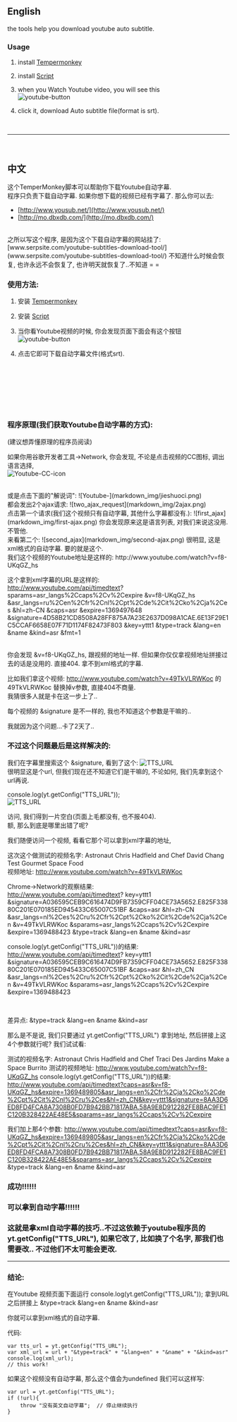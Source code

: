 ## English

the tools help you download youtube auto subtitle.

### Usage

1. install [Tempermonkey](https://chrome.google.com/webstore/detail/tampermonkey/dhdgffkkebhmkfjojejmpbldmpobfkfo?utm_source=chrome-ntp-icon)

2. install [Script](http://userscripts.org/scripts/show/168581)

3. when you Watch Youtube video, you will see this  
![youtube-button](markdown_img/youtube-button.png)  

4. click it, download Auto subtitle file(format is srt).


<br>

---

<br>

## 中文

这个TemperMonkey脚本可以帮助你下载Youtube自动字幕.  
程序只负责下载自动字幕. 如果你想下载的视频已经有字幕了. 那么你可以去:  

* [http://www.yousub.net/](http://www.yousub.net/)
* [http://mo.dbxdb.com/](http://mo.dbxdb.com/)

<br>
之所以写这个程序, 是因为这个下载自动字幕的网站挂了:  
[www.serpsite.com/youtube-subtitles-download-tool/](www.serpsite.com/youtube-subtitles-download-tool/)    
不知道什么时候会恢复, 也许永远不会恢复了, 也许明天就恢复了..不知道 = =  


### 使用方法:


1. 安装 [Tempermonkey](https://chrome.google.com/webstore/detail/tampermonkey/dhdgffkkebhmkfjojejmpbldmpobfkfo?utm_source=chrome-ntp-icon)

2. 安装 [Script](http://userscripts.org/scripts/show/168581)

3. 当你看Youtube视频的时候, 你会发现页面下面会有这个按钮  
![youtube-button](markdown_img/youtube-button.png)  

4. 点击它即可下载自动字幕文件(格式srt).



<br><br><br><br><br><br>




### 程序原理(我们获取Youtube自动字幕的方式):  
(建议想弄懂原理的程序员阅读)  


如果你用谷歌开发者工具->Network, 你会发现, 
不论是点击视频的CC图标, 调出语言选择,  
![Youtube-CC-icon](markdown_img/cc.png)  

<br>
或是点击下面的"解说词":  
![Youtube-](markdown_img/jieshuoci.png)  

<br>
都会发出2个ajax请求:  
![two_ajax_request](markdown_img/2ajax.png)  

<br>
点击第一个请求(我们这个视频只有自动字幕, 其他什么字幕都没有.):  
![first_ajax](markdown_img/first-ajax.png)  
你会发现原来这是语言列表, 对我们来说这没用. 不管他.

<br>
来看第二个:  
![second_ajax](markdown_img/second-ajax.png)  
很明显, 这是xml格式的自动字幕. 要的就是这个.

<br>
我们这个视频的Youtube地址是这样的:  
http://www.youtube.com/watch?v=f8-UKqGZ_hs

这个拿到xml字幕的URL是这样的:  
http://www.youtube.com/api/timedtext?
sparams=asr_langs%2Ccaps%2Cv%2Cexpire
&v=f8-UKqGZ_hs
&asr_langs=ru%2Cen%2Cfr%2Cnl%2Cpt%2Cde%2Cit%2Cko%2Cja%2Ces
&hl=zh-CN
&caps=asr
&expire=1369497648
&signature=4D58B21CD8508A28FF875A7A23E2637D098A1CAE.6E13F29E1C5CCAF6658E07F71D1174F82473F803
&key=yttt1
&type=track
&lang=en
&name
&kind=asr
&fmt=1

<br>
你会发现 &v=f8-UKqGZ_hs, 跟视频的地址一样.  
但如果你仅仅拿视频地址拼接过去的话是没用的. 直接404. 拿不到xml格式的字幕.  

比如我们拿这个视频: http://www.youtube.com/watch?v=49TkVLRWKoc
的 49TkVLRWKoc 替换掉v参数, 直接404不商量.  
我猜很多人就是卡在这一步上了..   

每个视频的 &signature 是不一样的, 我也不知道这个参数是干嘛的..  

我就因为这个问题...卡了2天了..  

### 不过这个问题最后是这样解决的:

我们在字幕里搜索这个 &signature, 看到了这个:
![TTS_URL](markdown_img/TTS_URL.png)  
很明显这是个url, 但我们现在还不知道它们是干嘛的, 不论如何, 我们先拿到这个url再说.

console.log(yt.getConfig("TTS_URL"));  
![TTS_URL](markdown_img/console.log.TTS_URL.png)  

访问, 我们得到一片空白(页面上毛都没有, 也不报404).  
额, 那么到底是哪里出错了呢?  




我们随便访问一个视频, 看看它那个可以拿到xml字幕的地址,



这次这个做测试的视频名字: Astronaut Chris Hadfield and Chef David Chang Test Gourmet Space Food  
视频地址: http://www.youtube.com/watch?v=49TkVLRWKoc  

Chrome->Network的观察结果:  
http://www.youtube.com/api/timedtext?
key=yttt1
&signature=A036595CEB9C616474D9FB7359CFF04CE73A5652.E825F33880C201E070185ED945433C65007C51BF
&caps=asr
&hl=zh-CN
&asr_langs=nl%2Ces%2Cru%2Cfr%2Cpt%2Cko%2Cit%2Cde%2Cja%2Cen
&v=49TkVLRWKoc
&sparams=asr_langs%2Ccaps%2Cv%2Cexpire
&expire=1369488423
&type=track
&lang=en
&name
&kind=asr


console.log(yt.getConfig("TTS_URL"))的结果:  
http://www.youtube.com/api/timedtext?
key=yttt1
&signature=A036595CEB9C616474D9FB7359CFF04CE73A5652.E825F33880C201E070185ED945433C65007C51BF
&caps=asr
&hl=zh_CN
&asr_langs=nl%2Ces%2Cru%2Cfr%2Cpt%2Cko%2Cit%2Cde%2Cja%2Cen
&v=49TkVLRWKoc
&sparams=asr_langs%2Ccaps%2Cv%2Cexpire
&expire=1369488423



<br>


差异点:
&type=track
&lang=en
&name
&kind=asr

那么是不是说, 我们只要通过 yt.getConfig("TTS_URL") 拿到地址, 然后拼接上这4个参数就行呢?
我们试试看:



测试的视频名字: Astronaut Chris Hadfield and Chef Traci Des Jardins Make a Space Burrito
测试的视频地址: http://www.youtube.com/watch?v=f8-UKqGZ_hs
console.log(yt.getConfig("TTS_URL"))的结果:
http://www.youtube.com/api/timedtext?caps=asr&v=f8-UKqGZ_hs&expire=1369489805&asr_langs=en%2Cfr%2Cja%2Cko%2Cde%2Cpt%2Cit%2Cnl%2Cru%2Ces&hl=zh_CN&key=yttt1&signature=8AA3D6ED8FD4FCA8A7308B0FD7B942BB71817ABA.58A9E8D912282FE8BAC9FE1C120B328422AE48E5&sparams=asr_langs%2Ccaps%2Cv%2Cexpire




我们加上那4个参数:
http://www.youtube.com/api/timedtext?caps=asr&v=f8-UKqGZ_hs&expire=1369489805&asr_langs=en%2Cfr%2Cja%2Cko%2Cde%2Cpt%2Cit%2Cnl%2Cru%2Ces&hl=zh_CN&key=yttt1&signature=8AA3D6ED8FD4FCA8A7308B0FD7B942BB71817ABA.58A9E8D912282FE8BAC9FE1C120B328422AE48E5&sparams=asr_langs%2Ccaps%2Cv%2Cexpire
&type=track
&lang=en
&name
&kind=asr


### 成功!!!!!!
### 可以拿到自动字幕!!!!!!
### 这就是拿xml自动字幕的技巧..不过这依赖于youtube程序员的yt.getConfig("TTS_URL"), 如果它改了, 比如换了个名字, 那我们也需要改.. 不过他们不太可能会更改.





----

### 结论:
在Youtube 视频页面下面运行 console.log(yt.getConfig("TTS_URL"));
拿到URL之后拼接上
&type=track
&lang=en
&name
&kind=asr

你就可以拿到xml格式的自动字幕.

代码:

	var tts_url = yt.getConfig("TTS_URL");
	var xml_url = url + "&type=track" + "&lang=en" + "&name" + "&kind=asr"
	console.log(xml_url);
	// this work!



如果这个视频没有自动字幕, 那么这个值会为undefined
我们可以这样写:

	var url = yt.getConfig("TTS_URL");
	if (!url){
		throw "没有英文自动字幕";  // 停止继续执行
	}




